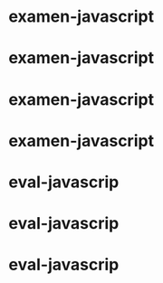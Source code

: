 # examen-javascript
# examen-javascript
# examen-javascript
# examen-javascript
# eval-javascrip
# eval-javascrip
# eval-javascrip
